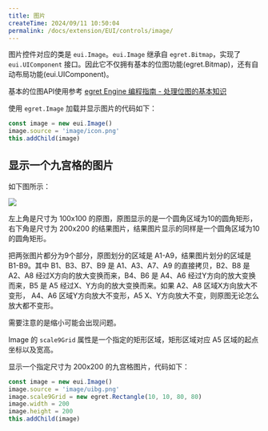 ```yaml
---
title: 图片
createTime: 2024/09/11 10:50:04
permalink: /docs/extension/EUI/controls/image/
---
```

图片控件对应的类是 `eui.Image`。`eui.Image` 继承自 `egret.Bitmap`，实现了 `eui.UIComponent` 接口。因此它不仅拥有基本的位图功能(egret.Bitmap)，还有自动布局功能(eui.UIComponent)。

基本的位图API使用参考 [egret Engine 编程指南 - 处理位图的基本知识](../../../../Engine2D/bitmapTexture/scale9Grid/README.md)

使用 `egret.Image` 加载并显示图片的代码如下：

~~~ typescript
const image = new eui.Image()
image.source = 'image/icon.png'
this.addChild(image)
~~~

## 显示一个九宫格的图片

如下图所示：

![](55d42fbca0208.png)

左上角是尺寸为 100x100 的原图，原图显示的是一个圆角区域为10的圆角矩形，右下角是尺寸为 200x200 的结果图片，结果图片显示的同样是一个圆角区域为10的圆角矩形。

把两张图片都分为9个部分，原图划分的区域是 A1-A9，结果图片划分的区域是 B1-B9。其中 B1、B3、B7、B9 是 A1、A3、A7、A9 的直接拷贝，B2、B8 是 A2、A8 经过X方向的放大变换而来，B4、B6 是 A4、A6 经过Y方向的放大变换而来，B5 是 A5 经过X、Y方向的放大变换而来。如果 A2、A8 区域X方向放大不变形， A4、A6 区域Y方向放大不变形，A5 X、Y方向放大不变，则原图无论怎么放大都不变形。

需要注意的是缩小可能会出现问题。

Image 的 `scale9Grid` 属性是一个指定的矩形区域，矩形区域对应 A5 区域的起点坐标以及宽高。

显示一个指定尺寸为 200x200 的九宫格图片，代码如下：

~~~ typescript
const image = new eui.Image()
image.source = 'image/uibg.png'
image.scale9Grid = new egret.Rectangle(10, 10, 80, 80)
image.width = 200
image.height = 200
this.addChild(image)
~~~
